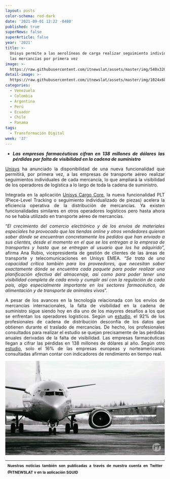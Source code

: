 ```yaml
---
layout: posts
color-schema: red-dark
date: '2021-09-01 12:22 -0400'
published: true
superNews: false
superArticle: false
year: '2021'
title: >-
  Unisys permite a las aerolíneas de carga realizar seguimiento individual de
  las mercancías por primera vez
image: >-
  https://raw.githubusercontent.com/itnewslat/assets/master/img/540x320/Avion-Carga-p.jpg
detail-image: >-
  https://raw.githubusercontent.com/itnewslat/assets/master/img/1024x680/Avion-Carga-g.jpg
categories:
  - Venezuela
  - Colombia
  - Argentina
  - Perú
  - Ecuador
  - Chile
  - Panama
tags:
  - Transformación Digital
week: '37'
---
```

<ul style="list-style-type: disc; text-align: justify;">
	<li><strong><em>Las empresas farmacéuticas cifran en 138 millones de dólares las pérdidas por falta de visibilidad en la cadena de suministro</em></strong></li>
</ul>
<p style="text-align: justify;"><a href="https://www.unisys.es/">Unisys</a> ha anunciado la disponibilidad de una nueva funcionalidad que permitirá, por primera vez, a las empresas de transporte aéreo realizar seguimientos individuales de cada mercancía, lo que ampliará la visibilidad de los operadores de logística a lo largo de toda la cadena de suministro.</p>
<p style="text-align: justify;">Integrada en la aplicación <a href="https://www.unisys.com/industries/commercial/transportation/cargo">Unisys Cargo Core</a>, la nueva funcionalidad PLT (Piece-Level Tracking o seguimiento individualizado de piezas) acelera la eficiencia operativa de la distribución de mercancías. Ya existen funcionalidades similares en otros operadores logísticos pero hasta ahora no se había utilizado en transporte aéreo de mercancías.</p>
<p style="text-align: justify;">“<em>El crecimiento del comercio electrónico y de los envíos de materiales especiales ha provocado que las tiendas online y otros vendedores quieran saber dónde se encuentran concretamente los pedidos que han enviado a sus clientes, desde el momento en el que se los entregan a la empresa de transportes y hasta que se entregan al usuario que los ha adquirido</em>”, afirma Ana Rubio, vicepresidenta de gestión de clientes de las áreas de transporte y telecomunicaciones en Unisys EMEA. “<em>Se trata de una capacidad crítica también para los proveedores, que necesitan saber exactamente dónde se encuentra cada paquete para poder realizar una planificación efectiva del almacenaje, así como para poder tener una visibilidad completa de cada envío y cumplir así con la regulación de cada país, algo especialmente importante en los sectores farmacéutico, de alimentación y de transporte de animales vivos</em>”.</p>
<p style="text-align: justify;">A pesar de los avances en la tecnología relacionada con los envíos de mercancías internacionales, la falta de visibilidad en la cadena de suministro sigue siendo hoy en día uno de los mayores desafíos a los que se enfrentan los operadores logísticos. Según un <a href="https://www.supplychainquarterly.com/articles/4258-report-manual-processes-lack-of-visibility-lead-to-big-losses-in-the-cold-chain">estudio</a>, el 92% de los profesionales de cadena de distribución desconfía de los datos que obtienen durante el traslado de mercancías. De hecho, los profesionales consultados para realizar el estudio se quejan precisamente de las pérdidas anuales derivadas de la falta de visibilidad. Las empresas farmacéuticas llegan a cifrar las pérdidas en 138 millones de dólares al año. Según otro <a href="https://www.aircargonews.net/business/supply-chains/poor-supply-chain-visibility-a-challenge-to-growing-e-commerce-market/">estudio</a>, solo el 16% de las empresas europeas y norteamericanas consultadas afirman contar con indicadores de rendimiento en tiempo real.</p>

![](https://raw.githubusercontent.com/itnewslat/assets/master/img/540x320/Avion-Carga-p.jpg)

<table style="height: 42px;" width="569">
<tbody>
<tr>
<td style="text-align: justify;"><sub><strong>Nuestras noticias también son publicadas a través de nuestra cuenta en Twitter <a href="https://twitter.com/itnewslat?lang=es">@ITNEWSLAT</a> y en la aplicación <a href="https://squidapp.co/en/">SQUID</a></strong></sub></td>
</tr>
</tbody>
</table>
